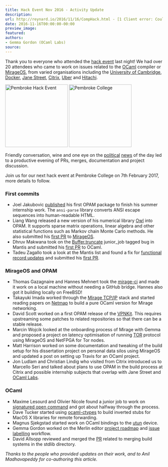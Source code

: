 ```yaml
---
title: Hack Event Nov 2016 - Activity Update
description:
url: http://reynard.io/2016/11/16/CompHack.html - [1 Client error: Couldn't resolve host name]
date: 2016-11-16T00:00:00-00:00
preview_image:
featured:
authors:
- Gemma Gordon (OCaml Labs)
source:
---
```


<p>Thank you to everyone who attended the <a href="http://reynard.io/2016/11/02/CompilerHack.html - [1 Client error: Couldn't resolve host name]">hack event</a> last night! We had over 20 attendees who came to work on issues related to the <a href="http://ocaml.org/">OCaml</a> compiler or <a href="https://mirage.io/">MirageOS</a>, from varied organisations including the <a href="https://www.cl.cam.ac.uk/">University of Cambridge</a>, <a href="https://www.docker.com/">Docker</a>, <a href="https://www.janestreet.com/technology/">Jane Street</a>, <a href="https://www.citrix.co.uk/">Citrix</a>, <a href="https://www.uber.com/en-GB/cities/london/ - [406 Not Acceptable]">Uber</a> and <a href="http://www.hitachi.com/">Hitachi</a>.</p>

<p>
<img src="http://reynard.io/images/CompHack9:11:16.JPG" alt="Pembroke Hack Event" width="200"/>
<img src="http://reynard.io/images/2CompHack9:11:16.JPG" alt="Pembroke College" width="200"/>
</p>

<p>Friendly conversation, wine and one eye on the <a href="http://www.bbc.co.uk/news/election-us-2016-37932231">political</a> <a href="http://www.databoxproject.uk/">news</a> of the day led to a productive evening of PRs, merges, documentation and project discussion.</p>

<p>Join us for our next hack event at Pembroke College on 7th February 2017, more details to follow.</p>

<h3>First commits</h3>

<ul>
  <li>Joel Jakubovic <a href="https://github.com/ocaml/opam-repository/pulls/7789">published</a> his first OPAM package to finish his summer internship work. The <code class="highlighter-rouge">ansi-parse</code> library converts ANSI escape sequences into human-readable HTML.</li>
  <li>Liang Wang released a new version of his numerical library <a href="https://github.com/ryanrhymes/owl">Owl</a> into OPAM.  It supports sparse matrix operations, linear algebra and other statistical functions such as Markov chain Monte Carlo methods.  He also submitted his <a href="https://github.com/mirage/mirage/pulls/662">first PR</a> to <a href="https://mirage.io">MirageOS</a>.</li>
  <li>Dhruv Makwana took on the <a href="https://caml.inria.fr/mantis/view.php?id=6975">Buffer.truncate</a> junior_job tagged bug in Mantis and submitted his <a href="https://github.com/ocaml/ocaml/pull/902">first PR</a> to OCaml.</li>
  <li>Tadeu Zagallo took a look at the Mantis list and found a fix for <a href="https://caml.inria.fr/mantis/view.php?id=6608">functional record updates</a> and submitted his <a href="https://github.com/ocaml/ocaml/pull/901">first PR</a>.</li>
</ul>

<h3>MirageOS and OPAM</h3>

<ul>
  <li>Thomas Gazagnaire and Hannes Mehnert took the <a href="https://github.com/avsm/mirage-ci">mirage-ci</a> and made it work on a local machine without needing a GitHub bridge.  Hannes also got it building locally on FreeBSD!</li>
  <li>Takayuki Imada worked through the <a href="https://github.com/mirage/mirage-tcpip">Mirage TCP/IP</a> stack and started reading papers on <a href="http://info.iet.unipi.it/~luigi/netmap/">Netmap</a> to build a pure OCaml version for Mirage networking.</li>
  <li>David Scott worked on a first OPAM release of the <a href="https://github.com/docker/vpnkit">VPNKit</a>. This requires upstreaming some patches to related repositories so that there can be a stable release.</li>
  <li>Marcin Wojcik looked at the onboarding process of Mirage with Gemma and proposed a project on latency optimisation of running <a href="https://www.torproject.org">TOR</a> protocol using MirageOS and NetFPGA for Tor nodes.</li>
  <li>Matt Harrison worked on some documentation and tweaking of the build setup for his dissertation project on personal data silos using MirageOS and updated a post on setting up Travis for an OCaml project.</li>
  <li>Jon Ludlam and Christian Lindig who visited from Citrix introduced us to Marcello Seri and talked about plans to use OPAM in the build process at Citrix and possible internship subjects that overlap with Jane Street and <a href="http://reynard.io/ocaml.io - [1 Client error: Couldn't resolve host name]">OCaml Labs</a>.</li>
</ul>

<h3>OCaml</h3>

<ul>
  <li>Maxime Lesourd and Olivier Nicole found a junior job to work on <a href="https://github.com/ocamllabs/compiler-hacking/wiki/Things-to-work-on#signatured-open-command">signatured open command</a> and got about halfway through the process.</li>
  <li>Dave Tucker started using <a href="https://github.com/ocamllabs/ocaml-ctypes">ocaml-ctypes</a> to build inverted stubs for MacOS X libraries for remote forwarding.</li>
  <li>Magnus Sjekgstad started work on OCaml bindings to the <a href="https://github.com/MagnusS/ocaml-utun - [404 Not Found]">utun</a> device.</li>
  <li>Gemma Gordon worked on the Merlin editor <a href="https://github.com/the-lambda-church/merlin/projects/1">project roadmap</a> and <a href="https://github.com/the-lambda-church/merlin/issues">issue labelling</a> workflow.</li>
  <li>David Allsopp reviewed and merged the <a href="https://github.com/ocaml/ocaml/pull/866">PR</a> related to merging build systems in the stdlib directory.</li>
</ul>

<p><em>Thanks to the people who provided updates on their work, and to Anil Madhavapeddy for co-authoring this article.</em></p>

